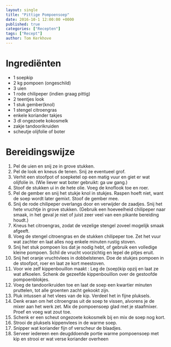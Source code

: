 ```yaml
---
layout: single
title: "Pittige Pompoensoep"
date: 2016-10-1 12:00:00 +0000
published: true
categories: ["Recepten"]
tags: ["Recept"]
author: Tom Kerkhove
---
```


# Ingrediënten

- 1 soepkip
- 2 kg pompoen (ongeschild)
- 3 uien
- 1 rode chilipeper (indien graag pittig)
- 2 teentjes look
- 1 stuk gember(knol)
- 1 stengel citroengras
- enkele koriander takjes
- 3 dl ongezoete kokosmelk
- zakje tandoorikruiden
- scheutje olijfolie of boter

# Bereidingswijze

1. Pel de uien en snij ze in grove stukken.
2. Pel de look en kneus de tenen. Snij ze eventueel grof.
3. Verhit een stoofpot of soepketel op een matig vuur en giet er wat olijfolie in. (Wie liever wat boter gebruikt: ga uw gang.)
4. Stoof de stukken ui in de hete olie. Voeg de knoflook toe en roer.
5. Pel de gember en snij het stukje knol in stukjes. Raspen hoeft niet, want de soep wordt later gemixt. Stoof de gember mee.
6. Snij de rode chilipeper overlangs door en verwijder de zaadjes. Snij het hete vruchtje in grove stukken. (Gebruik een hoeveelheid chilipeper naar smaak, in het geval je niet of juist zeer veel van een pikante bereiding houdt.)
7. Kneus het citroengras, zodat de vezelige stengel zoveel mogelijk smaak afgeeft.
8. Voeg de stengel citroengras en de stukken chilipeper toe. Zet het vuur wat zachter en laat alles nog enkele minuten rustig stoven.
9. Snij het stuk pompoen los dat je nodig hebt, of gebruik een volledige kleine pompoen. Schil de vrucht voorzichtig en lepel de pitjes eruit.
10. Snij het oranje vruchtvlees in dobbelstenen. Doe de stukjes pompoen in de stoofpot, roer en laat ze kort meestoven.
11. Voor wie zelf kippenbouillon maakt : Leg de (soep)kip opzij en laat ze wat afkoelen. Schenk de gezeefde kippenbouillon over de gestoofde pompoenblokjes.
12. Voeg de tandoorikruiden toe en laat de soep een kwartier minuten pruttelen, tot alle groenten zacht gekookt zijn.
13. Pluk intussen al het vlees van de kip. Verdeel het in fijne pluksels.
14. Denk eraan om het citroengras uit de soep te vissen, alvorens je de mixer aan het werk zet. Mix de pompoensoep glad met je staafmixer. Proef en voeg wat zout toe.
15. Schenk er een scheut ongezoete kokosmelk bij en mix de soep nog kort.
16. Strooi de pluksels kippenvlees in de warme soep.
17. Snipper wat koriander fijn of verscheur de blaadjes.
18. Serveer iedereen een deugddoende portie warme pompoensoep met kip en strooi er wat verse koriander overheen